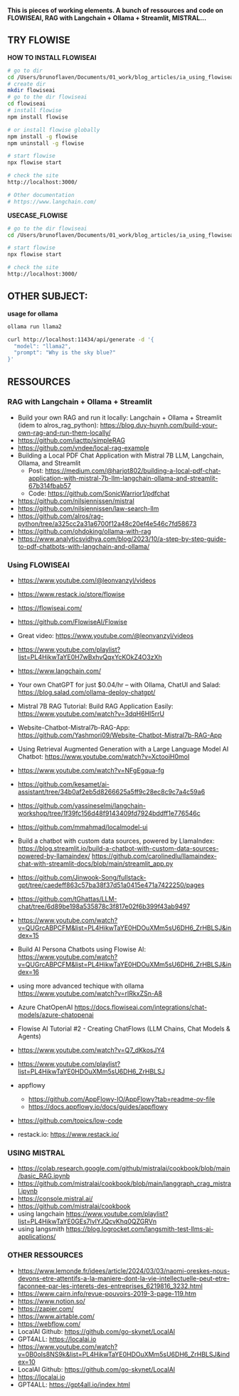 

**This is pieces of working elements. A bunch of ressources and code on  FLOWISEAI, RAG with Langchain + Ollama + Streamlit, MISTRAL...**


## TRY FLOWISE


**HOW TO INSTALL FLOWISEAI**

```bash
# go to dir
cd /Users/brunoflaven/Documents/01_work/blog_articles/ia_using_flowiseai/
# create dir
mkdir flowiseai
# go to the dir flowiseai
cd flowiseai
# install flowise
npm install flowise

# or install flowise globally
npm install -g flowise
npm uninstall -g flowise

# start flowise
npx flowise start

# check the site
http://localhost:3000/

# Other documentation
# https://www.langchain.com/

```


**USECASE_FLOWISE**

```bash
# go to the dir flowiseai
cd /Users/brunoflaven/Documents/01_work/blog_articles/ia_using_flowiseai/flowiseai/

# start flowise
npx flowise start

# check the site
http://localhost:3000/
```

## OTHER SUBJECT:
**usage for ollama**

```bash
ollama run llama2

curl http://localhost:11434/api/generate -d '{
  "model": "llama2",
  "prompt": "Why is the sky blue?"
}'
```


## RESSOURCES

### RAG with Langchain + Ollama + Streamlit
- Build your own RAG and run it locally: Langchain + Ollama + Streamlit (idem to alros_rag_python): https://blog.duy-huynh.com/build-your-own-rag-and-run-them-locally/
- https://github.com/jacttp/simpleRAG
- https://github.com/vndee/local-rag-example
- Building a Local PDF Chat Application with Mistral 7B LLM, Langchain, Ollama, and Streamlit
  + Post: https://medium.com/@harjot802/building-a-local-pdf-chat-application-with-mistral-7b-llm-langchain-ollama-and-streamlit-67b314fbab57
  + Code: https://github.com/SonicWarrior1/pdfchat
- https://github.com/nilsjennissen/mistral
- https://github.com/nilsjennissen/law-search-llm
- https://github.com/alros/rag-python/tree/a325cc2a31a6700f12a48c20ef4e546c7fd58673
- https://github.com/ohdoking/ollama-with-rag
- https://www.analyticsvidhya.com/blog/2023/10/a-step-by-step-guide-to-pdf-chatbots-with-langchain-and-ollama/

### Using FLOWISEAI

- https://www.youtube.com/@leonvanzyl/videos
- https://www.restack.io/store/flowise
- https://flowiseai.com/
- https://github.com/FlowiseAI/Flowise
- Great video: https://www.youtube.com/@leonvanzyl/videos
- https://www.youtube.com/playlist?list=PL4HikwTaYE0H7wBxhvQqxYcKOkZ4O3zXh
- https://www.langchain.com/


- Your own ChatGPT for just $0.04/hr – with Ollama, ChatUI and Salad: https://blog.salad.com/ollama-deploy-chatgpt/

- Mistral 7B RAG Tutorial: Build RAG Application Easily: https://www.youtube.com/watch?v=3dqH6HI5rrU

- Website-Chatbot-Mistral7b-RAG-App: https://github.com/Yashmori09/Website-Chatbot-Mistral7b-RAG-App

- Using Retrieval Augmented Generation with a Large Language Model AI Chatbot: https://www.youtube.com/watch?v=XctooiH0moI

- https://www.youtube.com/watch?v=NFgEgqua-fg

- https://github.com/kesamet/ai-assistant/tree/34b0af2eb5d8266625a5ff9c28ec8c9c7a4c59a6

- https://github.com/yassineselmi/langchain-workshop/tree/1f39fc156d48f9143409fd7924bddff1e776546c

- https://github.com/mmahmad/localmodel-ui

- Build a chatbot with custom data sources, powered by LlamaIndex: https://blog.streamlit.io/build-a-chatbot-with-custom-data-sources-powered-by-llamaindex/
https://github.com/carolinedlu/llamaindex-chat-with-streamlit-docs/blob/main/streamlit_app.py

- https://github.com/Jinwook-Song/fullstack-gpt/tree/caedeff863c57ba38f37d51a0415e471a7422250/pages
- https://github.com/tGhattas/LLM-chat/tree/6d89be198a535878c3f817e02f6b399f43ab9497

- https://www.youtube.com/watch?v=QUGrcABPCFM&list=PL4HikwTaYE0HDOuXMm5sU6DH6_ZrHBLSJ&index=15
- Build AI Persona Chatbots using Flowise AI: https://www.youtube.com/watch?v=QUGrcABPCFM&list=PL4HikwTaYE0HDOuXMm5sU6DH6_ZrHBLSJ&index=16
- using more advanced techique with ollama
https://www.youtube.com/watch?v=rIRkxZSn-A8
- Azure ChatOpenAI
https://docs.flowiseai.com/integrations/chat-models/azure-chatopenai
- Flowise AI Tutorial #2 - Creating ChatFlows (LLM Chains, Chat Models & Agents)
- https://www.youtube.com/watch?v=Q7_dKkosJY4
- https://www.youtube.com/playlist?list=PL4HikwTaYE0HDOuXMm5sU6DH6_ZrHBLSJ
- appflowy
  + https://github.com/AppFlowy-IO/AppFlowy?tab=readme-ov-file
  + https://docs.appflowy.io/docs/guides/appflowy
- https://github.com/topics/low-code
- restack.io: https://www.restack.io/


### USING MISTRAL

- https://colab.research.google.com/github/mistralai/cookbook/blob/main/basic_RAG.ipynb
- https://github.com/mistralai/cookbook/blob/main/langgraph_crag_mistral.ipynb
- https://console.mistral.ai/
- https://github.com/mistralai/cookbook
- using langchain
https://www.youtube.com/playlist?list=PL4HikwTaYE0GEs7lvlYJQcvKhq0QZGRVn
- using langsmith
https://blog.logrocket.com/langsmith-test-llms-ai-applications/


### OTHER RESSOURCES
- https://www.lemonde.fr/idees/article/2024/03/03/naomi-oreskes-nous-devons-etre-attentifs-a-la-maniere-dont-la-vie-intellectuelle-peut-etre-faconnee-par-les-interets-des-entreprises_6219816_3232.html
- https://www.cairn.info/revue-pouvoirs-2019-3-page-119.htm
- https://www.notion.so/
- https://zapier.com/
- https://www.airtable.com/
- https://webflow.com/
- LocalAI Github: https://github.com/go-skynet/LocalAI
- GPT4ALL: https://localai.io
- https://www.youtube.com/watch?v=0B0oIs8NS9k&list=PL4HikwTaYE0HDOuXMm5sU6DH6_ZrHBLSJ&index=10
- LocalAI Github: https://github.com/go-skynet/LocalAI
- https://localai.io
- GPT4ALL: https://gpt4all.io/index.html
